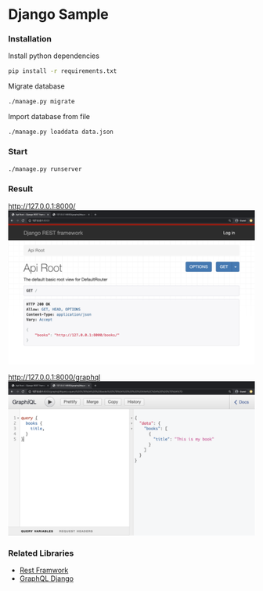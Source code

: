 # Django Sample

### Installation

Install python dependencies
```bash
pip install -r requirements.txt 
```

Migrate database
```bash
./manage.py migrate
```

Import database from file
```base
./manage.py loaddata data.json
```

### Start
```bash
./manage.py runserver
```

### Result
http://127.0.0.1:8000/
![Rest Framework View](./assets/images/rest_framework.png)

http://127.0.0.1:8000/graphql
![Graph Django View](./assets/images/graphql-django.png)


### Related Libraries
- [Rest Framwork](https://www.django-rest-framework.org/)
- [GraphQL Django](https://github.com/graphql-python/graphene-django)
  